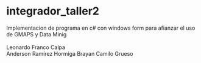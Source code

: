 # integrador_taller2
Implementacion de programa en c# con windows form para afianzar el uso de GMAPS y Data Minig <br><Br>
Leonardo Franco Calpa <br>
Anderson Ramírez Hormiga
Brayan Camilo Grueso

